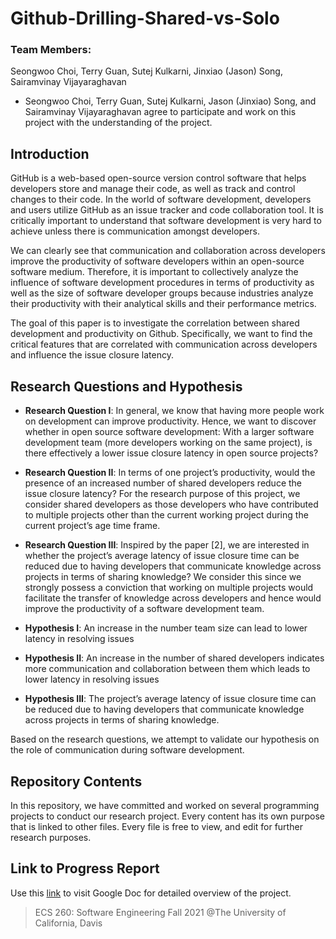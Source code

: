 # Github-Drilling-Shared-vs-Solo
### Team Members: 
Seongwoo Choi, Terry Guan, Sutej Kulkarni, Jinxiao (Jason) Song, Sairamvinay Vijayaraghavan

- Seongwoo Choi, Terry Guan, Sutej Kulkarni, Jason (Jinxiao) Song, and Sairamvinay Vijayaraghavan agree to participate and work on this project with the understanding of the project.

## Introduction
GitHub is a web-based open-source version control software that helps developers store and manage their code, as well as track and control changes to their code. In the world of software development, developers and users utilize GitHub as an issue tracker and code collaboration tool. It is critically important to understand that software development is very hard to achieve unless there is communication amongst developers. 

We can clearly see that communication and collaboration across developers improve the productivity of software developers within an open-source software medium. Therefore, it is important to collectively analyze the influence of software development procedures in terms of productivity as well as the size of software developer groups because industries analyze their productivity with their analytical skills and their performance metrics.

The goal of this paper is to investigate the correlation between shared development and productivity on Github. Specifically, we want to find the critical features that are correlated with communication across developers and influence the issue closure latency.


## Research Questions and Hypothesis
- **Research Question I**: In general, we know that having more people work on development can improve productivity. Hence, we want to discover whether in open source software development: With a larger software development team (more developers working on the same project), is there effectively a lower issue closure latency in open source projects? 

- **Research Question II**: In terms of one project’s productivity, would the presence of an increased number of shared developers reduce the issue closure latency? For the research purpose of this project, we consider shared developers as those developers who have contributed to multiple projects other than the current working project during the current project’s age time frame. 

- **Research Question III**: Inspired by the paper [2], we are interested in whether the project’s average latency of issue closure time can be reduced due to having developers that communicate knowledge across projects in terms of sharing knowledge?   We consider this since we strongly possess a conviction that working on multiple projects would facilitate the transfer of knowledge across developers and hence would improve the productivity of a software development team.

- **Hypothesis I**: An increase in the number team size can lead to lower latency in resolving issues

- **Hypothesis II**: An increase in the number of shared developers indicates more communication and collaboration between them which leads to lower latency in resolving issues

- **Hypothesis III**: The project’s average latency of issue closure time can be reduced due to having developers that communicate knowledge across projects in terms of sharing knowledge.

Based on the research questions, we attempt to validate our hypothesis on the role of communication during software development. 

## Repository Contents
In this repository, we have committed and worked on several programming projects to conduct our research project. 
Every content has its own purpose that is linked to other files. Every file is free to view, and edit for further research purposes. 

## Link to Progress Report
Use this [link](https://docs.google.com/document/d/1SnCGZZId4t1AHfkppjk1gO1tNbS_FJuzwy9lyC_tc_Y/edit?usp=sharing) to visit Google Doc for detailed overview of the project. 


> ECS 260: Software Engineering Fall 2021  @The University of California, Davis

